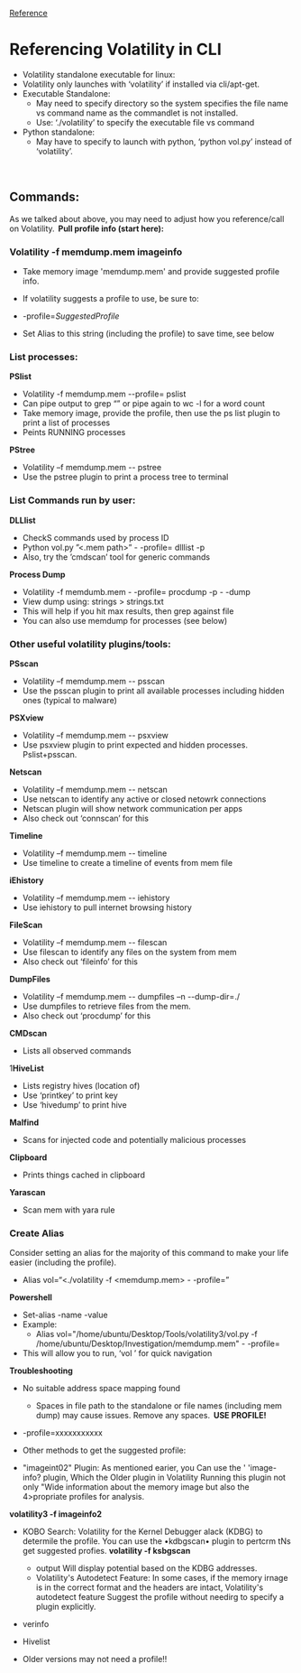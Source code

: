 [Reference](https://blog.onfvp.com/post/volatility-cheatsheet/)

# Referencing Volatility in CLI  
- Volatility standalone executable for linux:  
- Volatility only launches with ‘volatility’ if installed via cli/apt-get.  
- Executable Standalone:  
  - May need to specify directory so the system specifies the file name vs command name as the commandlet is not installed.   
  - Use: ‘./volatility’ to specify the executable file vs command  
- Python standalone:  
  - May have to specify to launch with python, ‘python vol.py’ instead of ‘volatility’.  

  
## Commands:  
As we talked about above, you may need to adjust how you reference/call on Volatility.  
**Pull profile info (start here):** 

### Volatility -f memdump.mem imageinfo  

- Take memory image 'memdump.mem' and provide suggested profile info.  
- If volatility suggests a profile to use, be sure to:   
- -profile=*SuggestedProfile*

- Set Alias to this string (including the profile) to save time, see below  

### List processes:  

**PSlist**
- Volatility -f memdump.mem --profile=<Profile> pslist  
- Can pipe output to grep “<string>” or pipe again to wc -l for a word count  
- Take memory image, provide the profile, then use the ps list plugin to print a list of processes  
- Peints RUNNING processes  

**PStree**  
- Volatility –f memdump.mem --<Profile> pstree  
- Use the pstree plugin to print a process tree to terminal  

### List Commands run by user:  

**DLLlist**  
- CheckS commands used by process ID  
- Python vol.py ”<.mem path>” - -profile=<Profile> dlllist -p <Process ID>  
- Also, try the ’cmdscan’ tool for generic commands  
 
**Process Dump**   
- Volatility -f memdumb.mem - -profile=<Profile> procdump -p <processID> - -dump <DirPath>  
- View dump using: strings <dump> > strings.txt   
- This will help if you hit max results, then grep against file  
- You can also use memdump for processes (see below)  

 ### Other useful volatility plugins/tools:  

**PSscan**  
- Volatility –f memdump.mem --<Profile> psscan  
- Use the psscan plugin to print all available processes including hidden ones (typical to malware)  

**PSXview**  
- Volatility –f memdump.mem --<Profile> psxview  
- Use psxview plugin to print expected and hidden processes. Pslist+psscan.  

**Netscan**  
- Volatility –f memdump.mem --<Profile> netscan  
- Use netscan to identify any active or closed netowrk connections  
- Netscan plugin will show network communication per apps  
- Also check out ‘connscan’ for this  

**Timeline**  
- Volatility –f memdump.mem --<Profile> timeline  
- Use timeline to create a timeline of events from mem file  

**iEhistory**  
- Volatility –f memdump.mem --<Profile> iehistory  
- Use iehistory to pull internet browsing history  

**FileScan**  
- Volatility –f memdump.mem --<Profile> filescan  
- Use filescan to identify any files on the system from mem   
- Also check out ‘fileinfo’ for this  

**DumpFiles**  
- Volatility –f memdump.mem --<Profile> dumpfiles –n --dump-dir=./  
- Use dumpfiles to retrieve files from the mem.   
- Also check out ‘procdump’ for this  

**CMDscan**  
- Lists all observed commands  

1**HiveList**  
- Lists registry hives (location of)  
- Use ‘printkey’ to print key  
- Use ‘hivedump’ to print hive  

**Malfind** 
- Scans for injected code and potentially malicious processes  

**Clipboard**  
- Prints things cached in clipboard  

**Yarascan**  
- Scan mem with yara rule  

### Create Alias  
Consider setting an alias for the majority of this command to make your life easier (including the profile).  
- Alias vol=“<./volatility -f <memdump.mem> - -profile=<profile>”  

**Powershell**

- Set-alias -name <DesiredAlias> -value <commandstring>  
- Example:  
  - Alias vol="/home/ubuntu/Desktop/Tools/volatility3/vol.py -f /home/ubuntu/Desktop/Investigation/memdump.mem" - -profile=<profile>  
- This will allow you to run, ‘vol <command>’ for quick navigation  

**Troubleshooting**   

- No suitable address space mapping found  
  - Spaces in file path to the standalone or file names (including mem dump) may cause issues. Remove any spaces.  
**USE PROFILE!**  
- -profile=xxxxxxxxxxx  
- Other methods to get the suggested profile:  

- "imageint02" Plugin: As mentioned earier, 
  you Can use the ' 'image-info? plugin, Which 
  the Older plugin in 
  Volatility Running this plugin not only 
  "Wide information about the memory 
  image but also the 4>propriate 
  profiles for analysis.

**volatility3 -f <filepath> imageinfo2**

- KOBO Search: Volatility 
  for the Kernel Debugger alack 
  (KDBG) to determile the profile. You can 
  use the •kdbgscan• plugin to pertcrm tNs 
  get suggested profies.
**volatility -f <filepath> ksbgscan**

  - output Will display potential 
  based on the KDBG addresses. 
  - Volatility's Autodetect Feature: In some 
  cases, if the memory irnage is in the correct 
  format and the headers are intact, Volatility's 
  autodetect feature Suggest the profile 
  without needirg to specify a plugin 
  explicitly.
  
- verinfo  
- Hivelist  
- Older versions may not need a profile!!  
